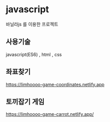 # javascript
바닐라js 를 이용한 프로젝트

## 사용기술
javascript(ES6) , html , css

## 좌표찾기
https://limhoooo-game-coordinates.netlify.app

## 토끼잡기 게임
https://limhoooo-game-carrot.netlify.app/
